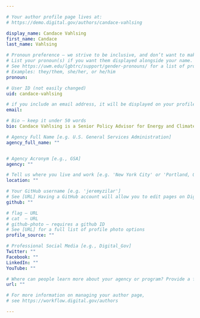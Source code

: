 ```yaml
---

# Your author profile page lives at:
# https://demo.digital.gov/authors/candace-vahlsing

display_name: Candace Vahlsing
first_name: Candace
last_name: Vahlsing

# Pronoun preference — we strive to be inclusive, and don’t want to make assumptions on a person’s first name (be it a gender-neutral name, or is one more common in languages other than English). Learn more http://www.MyPronouns.org
# List your pronoun(s) if you want them displayed alongside your name. Leave it blank and we'll use just your name.
# See https://uwm.edu/lgbtrc/support/gender-pronouns/ for a list of pronouns
# Examples: they/them, she/her, or he/him
pronoun:

# User ID (not easily changed)
uid: candace-vahlsing

# if you include an email address, it will be displayed on your profile page
email: 

# Bio — keep it under 50 words
bio: Candace Vahlsing is a Senior Policy Advisor for Energy and Climate Change.

# Agency Full Name [e.g. U.S. General Services Administration]
agency_full_name: ""


# Agency Acronym [e.g., GSA]
agency: ""

# Tell us where you live and work [e.g. 'New York City' or 'Portland, OR']
location: ""

# Your GitHub username [e.g. 'jeremyzilar']
# See [URL] Having a GitHub account will allow you to edit pages on DigitalGov. The image used in your GitHub account can also be used to populate your digital.gov profile photo.
github: ""

# flag — URL
# cat  — URL
# github-photo — requires a github ID
# See [URL] for a full list of profile photo options
profile_source: ""

# Professional Social Media [e.g., Digital_Gov]
Twitter: ""
Facebook: ""
LinkedIn: ""
YouTube: ""

# Where can people learn more about your agency or program? Provide a full URL [e.g. 'https://www.example.gov/']
url: ""

# For more information on managing your author page,
# see https://workflow.digital.gov/authors

---
```

